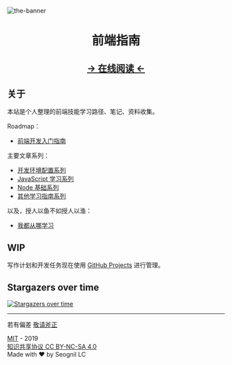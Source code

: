 <p align="center">

![the-banner](./docs/.vuepress/public/geneva-switzerland-narrow.jpg)

</p>

<h1 align="center">前端指南</h1>

<h2  align="center">
  <a href='https://fe.rualc.com/'>
  <u>→ 在线阅读 ←</u>
  </a>
</h2>

## 关于

本站是个人整理的前端技能学习路径、笔记、资料收集。

Roadmap：

- [前端开发入门指南](https://fe.rualc.com/note/fe-development-cookbook.html)

主要文章系列：

- [开发环境配置系列](https://fe.rualc.com/note/my-workstation.html)
- [JavaScript 学习系列](https://fe.rualc.com/note/js-foundation.html)
- [Node 基础系列](https://fe.rualc.com/note/node-basic.html)
- [其他学习指南系列](https://fe.rualc.com/note/study-methodology.html)

以及，授人以鱼不如授人以渔：

- [我都从哪学习](https://fe.rualc.com/note/my-reading.html)

## WIP

写作计划和开发任务现在使用 [GitHub Projects](https://github.com/seognil/fe-foundation/projects/1) 进行管理。

## Stargazers over time

[![Stargazers over time](https://starchart.cc/seognil/fe-foundation.svg)](https://starchart.cc/seognil/fe-foundation)

---

若有偏差 [敬请斧正](https://github.com/seognil/fe-foundation/issues/new)

[MIT](LICENSE) - 2019  
[知识共享协议 CC BY-NC-SA 4.0](https://creativecommons.org/licenses/by-nc-sa/4.0/deed.zh)  
Made with ❤️ by Seognil LC

